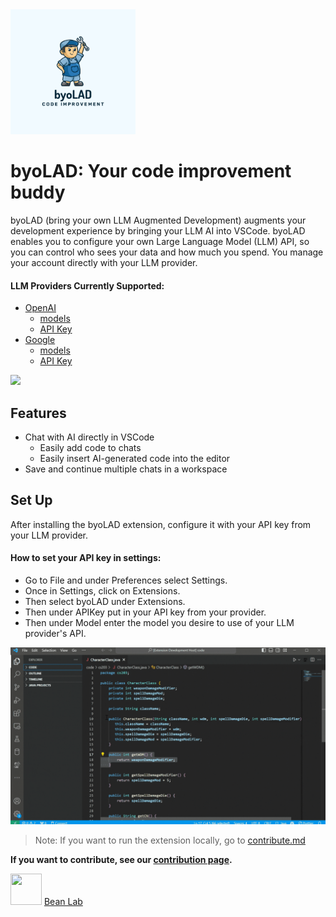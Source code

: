 <img src="byo_LAD.png"  width="200" height="200">

# byoLAD: Your code improvement buddy

byoLAD (bring your own LLM Augmented Development) augments your development experience by bringing your LLM AI into VSCode. byoLAD enables you to configure your own Large Language Model (LLM) API, so you can control who sees your data and how much you spend. You manage your account directly with your LLM provider. 

#### LLM Providers Currently Supported: 
- [OpenAI](https://openai.com/blog/openai-api)
    - [models](https://platform.openai.com/docs/models/overview)
    - [API Key](https://platform.openai.com/docs/api-reference/authentication)
- [Google](https://developers.generativeai.google/)
    - [models](https://developers.generativeai.google/models/language)
    - [API Key](https://developers.generativeai.google/tutorials/setup)
  
![](DemoGif.gif)

## Features

- Chat with AI directly in VSCode
  - Easily add code to chats
  - Easily insert AI-generated code into the editor
- Save and continue multiple chats in a workspace

## Set Up

After installing the byoLAD extension, configure it with your API key from your LLM provider. 

#### How to set your API key in settings:
- Go to File and under Preferences select Settings.
- Once in Settings, click on Extensions.
- Then select byoLAD under Extensions.
- Then under APIKey put in your API key from your provider.
- Then under Model enter the model you desire to use of your LLM provider's API.

![](SettingGif.gif)
> Note: If you want to run the extension locally, go to [contribute.md](contribute.md)

**If you want to contribute, see our [contribution page](contribute.md).**

<img src="https://avatars.githubusercontent.com/u/135072938?s=200&v=4"  width="50" height="50"> [Bean Lab](https://github.com/beanlab)
